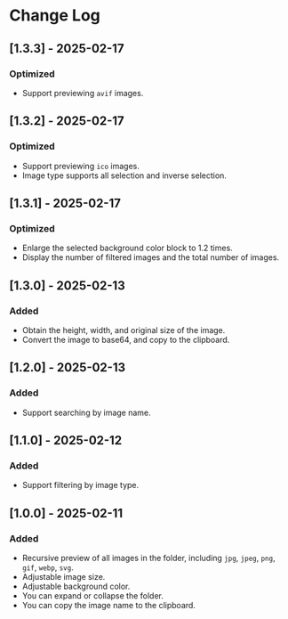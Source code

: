 # Change Log

## [1.3.3] - 2025-02-17

### Optimized

- Support previewing `avif` images.

## [1.3.2] - 2025-02-17

### Optimized

- Support previewing `ico` images.
- Image type supports all selection and inverse selection.

## [1.3.1] - 2025-02-17

### Optimized

- Enlarge the selected background color block to 1.2 times.
- Display the number of filtered images and the total number of images.

## [1.3.0] - 2025-02-13

### Added

- Obtain the height, width, and original size of the image.
- Convert the image to base64, and copy to the clipboard.

## [1.2.0] - 2025-02-13

### Added

- Support searching by image name.

## [1.1.0] - 2025-02-12

### Added

- Support filtering by image type.

## [1.0.0] - 2025-02-11

### Added

- Recursive preview of all images in the folder, including `jpg`, `jpeg`, `png`, `gif`, `webp`, `svg`.
- Adjustable image size.
- Adjustable background color.
- You can expand or collapse the folder.
- You can copy the image name to the clipboard.
